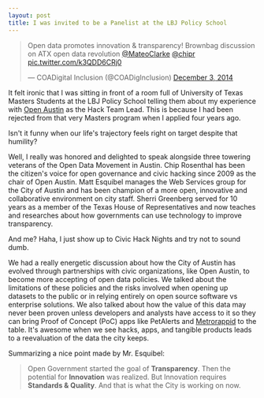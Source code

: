 ```yaml
---
layout: post
title: I was invited to be a Panelist at the LBJ Policy School
---
```


<blockquote class="twitter-tweet" lang="en"><p>Open data promotes innovation &amp; transparency! Brownbag discussion on ATX open data revolution <a href="https://twitter.com/MateoClarke">@MateoClarke</a> <a href="https://twitter.com/chipr">@chipr</a> <a href="http://t.co/k3QDD6CRj0">pic.twitter.com/k3QDD6CRj0</a></p>&mdash; COADigital Inclusion (@COADigInclusion) <a href="https://twitter.com/COADigInclusion/status/540219038912094209">December 3, 2014</a></blockquote>
<script async src="//platform.twitter.com/widgets.js" charset="utf-8"></script>

It felt ironic that I was sitting in front of a room full of University of Texas Masters Students at the LBJ Policy School telling them about my experience with [Open Austin](http://open-austin.org) as the Hack Team Lead. This is because I had been rejected from that very Masters program when I applied four years ago.

Isn't it funny when our life's trajectory feels right on target despite that humility? 

Well, I really was honored and delighted to speak alongside three towering veterans of the Open Data Movement in Austin. Chip Rosenthal has been the citizen's voice for open governance and civic hacking since 2009 as the chair of Open Austin. Matt Esquibel manages the Web Services group for the City of Austin and has been champion of a more open, innovative and collaborative environment on city staff. Sherri Greenberg served for 10 years as a member of the Texas House of Representatives and now teaches and researches about how governments can use technology to improve transparency.

And me? Haha, I just show up to Civic Hack Nights and try not to sound dumb.

We had a really energetic discussion about how the City of Austin has evolved through partnerships with civic organizations, like Open Austin, to become more accepting of open data policies. We talked about the limitations of these policies and the risks involved when opening up datasets to the public or in relying entirely on open source software vs enterprise solutions. We also talked about how the value of this data may never been proven unless developers and analysts have access to it so they can bring Proof of Concept (PoC) apps like PetAlerts and [Metrorappid](http://metrorappid.com/) to the table. It's awesome when we see hacks, apps, and tangible products leads to a reevaluation of the data the city keeps.


Summarizing a nice point made by Mr. Esquibel: 
> Open Government started the goal of **Transparency**. Then the potential for **Innovation** was realized. But Innovation requires **Standards & Quality**. And that is what the City is working on now.


